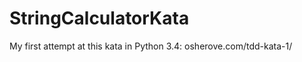 StringCalculatorKata
====================

My first attempt at this kata in Python 3.4: osherove.com/tdd-kata-1/
